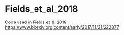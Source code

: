 # Fields_et_al_2018
Code used in Fields et al. 2018
https://www.biorxiv.org/content/early/2017/11/21/222877
